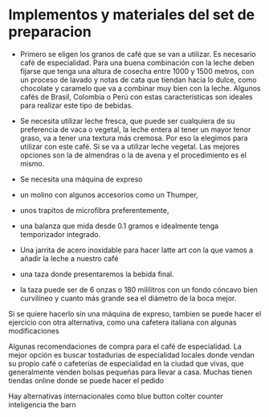 # Implementos y materiales del set de preparacion

- Primero se eligen los granos de café que se van a utilizar. Es necesario café de especialidad. Para una buena combinación con la leche deben fijarse que tenga una altura de cosecha entre 1000 y 1500 metros, con un proceso de lavado y notas de cata que tiendan hacia lo dulce, como chocolate y caramelo que va a combinar muy bien con la leche. Algunos cafés de Brasil, Colombia o Perú con estas características son ideales para realizar este tipo de bebidas. 

- Se necesita utilizar leche fresca, que puede ser cualquiera de su preferencia de vaca o vegetal, la leche entera al tener un mayor tenor graso, va a tener una textura más cremosa. Por eso la elegimos para utilizar con este café. Si se va a utilizar leche vegetal. Las mejores opciones son la de almendras o la de avena y el procedimiento es el mismo.

- Se necesita una máquina de expreso 

- un molino con algunos accesorios como un Thumper, 

- unos trapitos de microfibra preferentemente,

- una balanza que mida desde 0.1 gramos e idealmente tenga temporizador integrado. 

- Una jarrita de acero inoxidable para hacer latte art con la que vamos a añadir la leche a nuestro café 

- una taza donde presentaremos la bebida final.

- la taza puede ser de 6 onzas o 180 mililitros con un fondo cóncavo bien curvilíneo y cuanto más grande sea el diámetro de la boca mejor.


Si se quiere hacerlo sin una máquina de expreso, tambien se puede hacer el ejercicio con otra alternativa, como una cafetera italiana con algunas modificaciones


Algunas recomendaciones de compra para el café de especialidad. La mejor opción es buscar tostadurias de especialidad locales donde vendan su propio café o cafeterías de especialidad en la ciudad que vivas, que generalmente venden bolsas pequeñas para llevar a casa. Muchas tienen tiendas online donde se puede hacer el pedido

Hay alternativas internacionales como 
blue button
colter counter
inteligencia 
the barn



